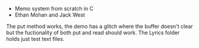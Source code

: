 * Memo system from scratch in C
* Ethan Mohan and Jack West 

The put method works, the demo has a glitch where the buffer doesn't clear but the fuctionality of both put and read should work.
The Lyrics folder holds just test text files.